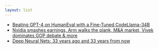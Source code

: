 ```yaml
---
layout: list
---
```


 - [Beating GPT-4 on HumanEval with a Fine-Tuned CodeLlama-34B](https://www.phind.com/blog/code-llama-beats-gpt4)
 - [Nvidia smashes earnings, Arm walks the plank, M&A market, Vivek dominates GOP debate & more](https://www.youtube.com/watch?v=gPiRgEVvlKE)
 - [Deep Neural Nets: 33 years ago and 33 years from now](http://karpathy.github.io/2022/03/14/lecun1989/)
